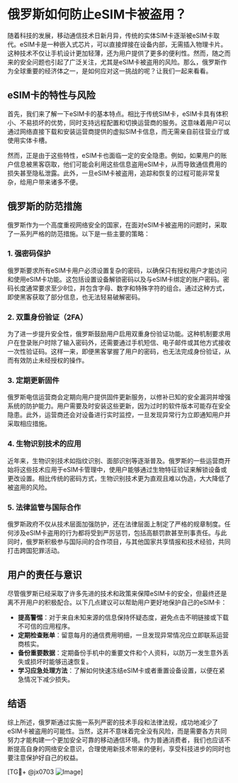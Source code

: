 # 俄罗斯如何防止eSIM卡被盗用？

随着科技的发展，移动通信技术日新月异，传统的实体SIM卡逐渐被eSIM卡取代。eSIM卡是一种嵌入式芯片，可以直接焊接在设备内部，无需插入物理卡片。这种技术不仅让手机设计更加轻薄，还为用户提供了更多的便利性。然而，随之而来的安全问题也引起了广泛关注，尤其是eSIM卡被盗用的风险。那么，俄罗斯作为全球重要的经济体之一，是如何应对这一挑战的呢？让我们一起来看看。

## eSIM卡的特性与风险

首先，我们来了解一下eSIM卡的基本特点。相比于传统SIM卡，eSIM卡具有体积小、不易损坏的优势，同时支持远程配置和切换运营商的服务。这意味着用户可以通过网络直接下载和安装运营商提供的虚拟SIM卡信息，而无需亲自前往营业厅或使用实体卡槽。

然而，正是由于这些特性，eSIM卡也面临一定的安全隐患。例如，如果用户的账户信息被黑客窃取，他们可能会利用这些信息盗用eSIM卡，从而导致通信费用的损失甚至隐私泄露。此外，一旦eSIM卡被盗用，追踪和恢复的过程可能非常复杂，给用户带来诸多不便。

## 俄罗斯的防范措施

俄罗斯作为一个高度重视网络安全的国家，在面对eSIM卡被盗用的问题时，采取了一系列严格的防范措施。以下是一些主要的策略：

### 1. **强密码保护**

俄罗斯要求所有eSIM卡用户必须设置复杂的密码，以确保只有授权用户才能访问和使用eSIM卡功能。这包括设置设备解锁密码以及与eSIM卡绑定的账户密码。密码长度通常要求至少8位，并包含字母、数字和特殊字符的组合。通过这种方式，即使黑客获取了部分信息，也无法轻易破解密码。

### 2. **双重身份验证（2FA）**

为了进一步提升安全性，俄罗斯鼓励用户启用双重身份验证功能。这种机制要求用户在登录账户时除了输入密码外，还需要通过手机短信、电子邮件或其他方式接收一次性验证码。这样一来，即便黑客掌握了用户的密码，也无法完成身份验证，从而有效防止未经授权的操作。

### 3. **定期更新固件**

俄罗斯电信运营商会定期向用户提供固件更新服务，以修补已知的安全漏洞并增强系统的防护能力。用户需要及时安装这些更新，因为过时的软件版本可能存在安全隐患。此外，运营商还会对设备进行实时监控，一旦发现异常行为立即通知用户并采取相应措施。

### 4. **生物识别技术的应用**

近年来，生物识别技术如指纹识别、面部识别等逐渐普及。俄罗斯的一些运营商开始将这些技术应用于eSIM卡管理中，使用户能够通过生物特征验证来解锁设备或更改设置。相比传统的密码方式，生物识别技术更为直观且难以伪造，大大降低了被盗用的风险。

### 5. **法律监管与国际合作**

俄罗斯政府不仅从技术层面加强防护，还在法律层面上制定了严格的规章制度。任何涉及eSIM卡盗用的行为都将受到严厉惩罚，包括高额罚款甚至刑事责任。与此同时，俄罗斯积极参与国际间的合作项目，与其他国家共享情报和技术经验，共同打击跨国犯罪活动。

## 用户的责任与意识

尽管俄罗斯已经采取了许多先进的技术和政策来保障eSIM卡的安全，但最终还是离不开用户的积极配合。以下几点建议可以帮助用户更好地保护自己的eSIM卡：

- **提高警惕**：对于来自未知来源的信息保持怀疑态度，避免点击不明链接或下载不可信的应用程序。
- **定期检查账单**：留意每月的通信费用明细，一旦发现异常情况应立即联系运营商核实。
- **备份重要数据**：定期备份手机中的重要文件和个人资料，以防万一发生意外丢失或损坏时能够迅速恢复。
- **学习应急处理方法**：了解如何快速冻结eSIM卡或者重置设备设置，以便在紧急情况下减少损失。

## 结语

综上所述，俄罗斯通过实施一系列严密的技术手段和法律法规，成功地减少了eSIM卡被盗用的可能性。当然，这并不意味着完全没有风险，而是需要各方共同努力才能构建一个更加安全可靠的移动通信环境。作为普通消费者，我们也应该不断提高自身的网络安全意识，合理使用新技术带来的便利，享受科技进步的同时也要注意保护好自己的权益。

[TG💪+ @jx0703 ![Image](https://github.com/user-attachments/assets/dbca1d08-cadb-493c-b0ec-ad6f7a83f270)]